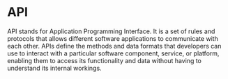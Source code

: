 # API

API stands for Application Programming Interface. It is a set of rules and protocols that allows different software applications to communicate with each other. APIs define the methods and data formats that developers can use to interact with a particular software component, service, or platform, enabling them to access its functionality and data without having to understand its internal workings.

